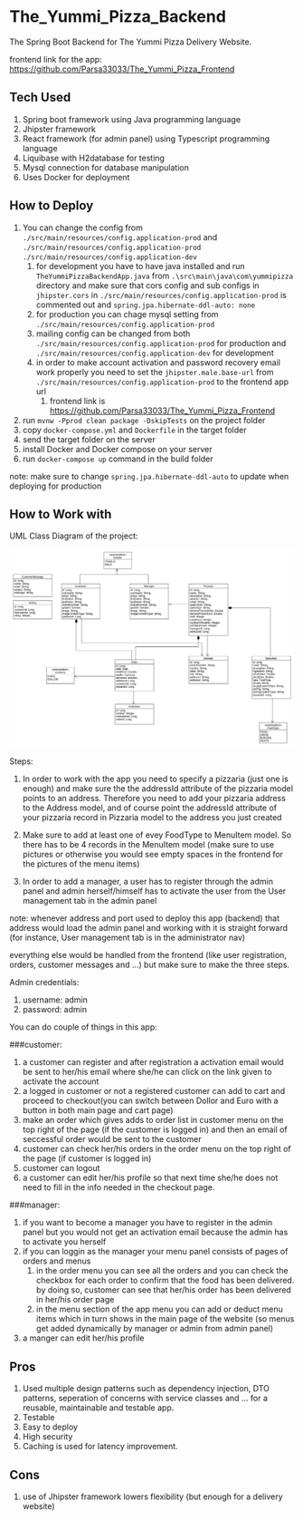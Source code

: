 # The_Yummi_Pizza_Backend
The Spring Boot Backend for The Yummi Pizza Delivery Website.

frontend link for the app: https://github.com/Parsa33033/The_Yummi_Pizza_Frontend

## Tech Used
1) Spring boot framework using Java programming language
2) Jhipster framework
3) React framework (for admin panel) using Typescript programming language
4) Liquibase with H2database for testing
5) Mysql connection for database manipulation
6) Uses Docker for deployment

## How to Deploy


1) You can change the config from `./src/main/resources/config.application-prod` and `./src/main/resources/config.application-prod` `./src/main/resources/config.application-dev`
    1. for development you have to have java installed and run `TheYummiPizzaBackendApp.java` from `.\src\main\java\com\yummipizza` directory
       and make sure that cors config and sub configs in `jhipster.cors` in `./src/main/resources/config.application-prod` is commented out and `spring.jpa.hibernate-ddl-auto: none`
    2. for production you can chage mysql setting from `./src/main/resources/config.application-prod`
    3. mailing config can be changed from both `./src/main/resources/config.application-prod` for production and `./src/main/resources/config.application-dev` for development
    4. in order to make account activation and password recovery email work properly you need to set the `jhipster.male.base-url` from `./src/main/resources/config.application-prod` to the frontend app url
        1. frontend link is https://github.com/Parsa33033/The_Yummi_Pizza_Frontend 
2) run `mvnw -Pprod clean package -DskipTests` on the project folder
3) copy `docker-compose.yml` and `Dockerfile` in the target folder
4) send the target folder on the server
5) install Docker and Docker compose on your server
6) run `docker-compose up` command in the build folder


note: make sure to change `spring.jpa.hibernate-ddl-auto` to update when deploying for production


## How to Work with
UML Class Diagram of the project:

![UML Class_Diagram](umlclass.jpg?raw=true "UML Class Diagram")

Steps:
1) In order to work with the app you need to specify a pizzaria (just one is enough) and 
make sure the the addressId attribute of the pizzaria model points to an address. Therefore you need to add 
your pizzaria address to the Address model, and of course point the addressId attribute of your pizzaria record in Pizzaria model
to the address you just created

2) Make sure to add at least one of evey FoodType to MenuItem model. So there has to be
4 records in the MenuItem model (make sure to use pictures or otherwise you would see empty spaces in the frontend for the pictures of the menu items)

3) In order to add a manager, a user has to register through the admin panel and admin herself/himself has to activate the user from the User management tab in the admin panel

note: whenever address and port used to deploy this app (backend) that address would load the admin panel and working with it is straight forward (for instance, User management tab is in the administrator nav)
  
everything else would be handled from the frontend (like user registration, orders, customer messages and ...) but make sure to make the three steps.

Admin credentials:
1) username: admin
2) password: admin


You can do couple of things in this app:

###customer:
1) a customer can register and after registration a activation email would be sent to her/his email where she/he can click on the link given to activate the account
2) a logged in customer or not a registered customer can add to cart and proceed to checkout(you can switch between Dollor and Euro with a button in both main page and cart page)
3) make an order which gives adds to order list in customer menu on the top right of the page (if the customer is logged in) and then
an email of seccessful order would be sent to the customer
4) customer can check her/his orders in the order menu on the top right of the page (if customer is logged in)
5) customer can logout
6) a customer can edit her/his profile so that next time she/he does not need to fill in the info needed in the checkout page. 

###manager:
1) if you want to become a manager you have to register in the admin panel but you would not get an activation email because the admin has to activate you herself
2) if you can loggin as the manager your menu panel consists of pages of orders and menus
    1. in the order menu you can see all the orders and you can check the checkbox for each order to confirm that the food has been delivered. by doing so, customer can see that her/his order has been delivered in her/his order page
    2. in the menu section of the app menu you can add or deduct menu items which in turn shows in the main page of the website (so menus get added dynamically by manager or admin from admin panel)
3) a manger can edit her/his profile


## Pros
1) Used multiple design patterns such as dependency injection, DTO patterns, seperation of concerns with service classes and ... for a reusable, maintainable and testable app.
2) Testable
3) Easy to deploy
4) High security
5) Caching is used for latency improvement.

## Cons
1) use of Jhipster framework lowers flexibility (but enough for a delivery website)

